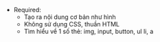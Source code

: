 - Required:
  - Tạo ra nội dung cơ bản như hình
  - Không sử dụng CSS, thuần HTML
  - Tìm hiểu về 1 số thẻ: img, input, button, ul li, a
